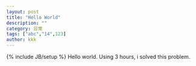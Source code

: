 ```yaml
---
layout: post
title: "Hello World"
description: ""
category: 日常
tags: ["abc","14",123]
author: kkk
---
```

{% include JB/setup %}
Hello world.
Using 3 hours, i solved this problem.
